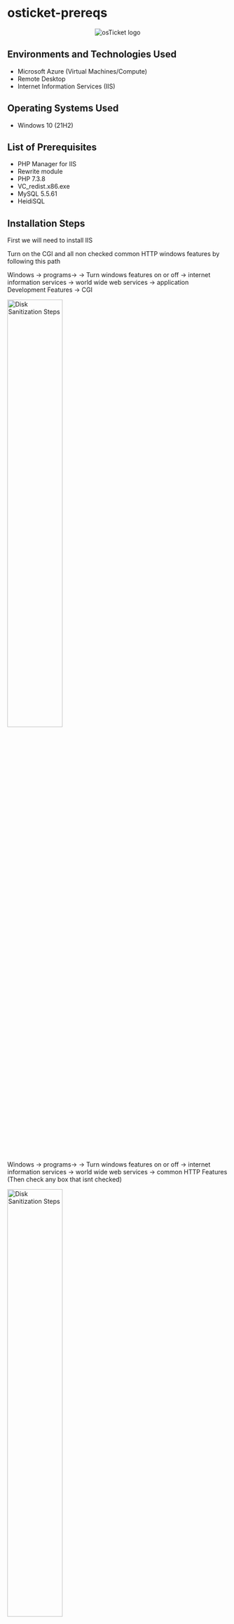 # osticket-prereqs
<p align="center">
<img src="https://i.imgur.com/Clzj7Xs.png" alt="osTicket logo"/>
</p>




<h2>Environments and Technologies Used</h2>

- Microsoft Azure (Virtual Machines/Compute)
- Remote Desktop
- Internet Information Services (IIS)

<h2>Operating Systems Used </h2>

- Windows 10</b> (21H2)

<h2>List of Prerequisites</h2>

- PHP Manager for IIS
- Rewrite module
- PHP 7.3.8
- VC_redist.x86.exe
- MySQL 5.5.61
-  HeidiSQL

<h2>Installation Steps</h2>
First we will need to install IIS

Turn on the CGI and all non checked common HTTP windows features by following this path

Windows -> programs-> -> Turn windows features on or off ->  internet information services -> world wide web services -> application Development Features -> CGI

<img src="https://cdn.discordapp.com/attachments/1149514851564138576/1149515697186164796/Capture.PNG" height="50%" width="50%" alt="Disk Sanitization Steps"/>

Windows -> programs-> -> Turn windows features on or off ->  internet information services -> world wide web services -> common HTTP Features (Then check any box that isnt checked)

<img src="https://cdn.discordapp.com/attachments/1149514851564138576/1149526900268617808/Capture.PNG" height="50%" width="50%" alt="Disk Sanitization Steps"/>
<p>

</p>
<br />
Download and install PHP manager for IIS and Rewrite module
<p>
<img src="https://cdn.discordapp.com/attachments/1149514851564138576/1151589069353128067/Capture.PNG" height="50%" width="50%" alt="Disk Sanitization Steps"/>
</p>
Create a folder named PHP then download PHP 7.3.8 and extract the files to the PHP folder
<p>
<img src="https://cdn.discordapp.com/attachments/1149514851564138576/1151590493302554746/Capture.PNG" height="80%" width="80%" alt="Disk Sanitization Steps"/>
</p>
<br />
Download and install VC_redlistx86.exe
<p>
<img src="https://cdn.discordapp.com/attachments/1149514851564138576/1151591147077115914/Capture.PNG" height="50%" width="50%" alt="Disk Sanitization Steps"/>
</p>
Download and install MySQL-5.5.62-win32.msi and create a password
<p>
  <img src="https://cdn.discordapp.com/attachments/1149514851564138576/1151592028283617331/Capture.PNG" height="50%" width="50%" alt="Disk Sanitization Steps"/>
  <img src="https://cdn.discordapp.com/attachments/1149514851564138576/1151592300389081118/Capture.PNG" height="50%" width="50%" alt="Disk Sanitization Steps"/>
</p>
</p>
Open IIS as an admin
<img src="https://cdn.discordapp.com/attachments/1149514851564138576/1152349547599769640/Capture.PNG" height="50%" width="50%" alt="Disk Sanitization Steps"/>
Register PHP from within IIS
<img src="https://cdn.discordapp.com/attachments/1149514851564138576/1152350154947567688/Capture.PNG" height="80%" width="80%" alt="Disk Sanitization Steps"/>
<img src="https://cdn.discordapp.com/attachments/1149514851564138576/1152350389526605834/Capture.PNG" height="80%" width="80%" alt="Disk Sanitization Steps"/>
</p>
Browse to the php-cgi folder
<img src="https://cdn.discordapp.com/attachments/1149514851564138576/1152351265712525402/Capture.PNG" height="80%" width="80%" alt="Disk Sanitization Steps"/>
</p>
Download osTicket V1.15.8 and extract the "Upload" folder to c:\inetpub\wwwroot
<img src="https://cdn.discordapp.com/attachments/1149514851564138576/1152352854200291499/Capture.PNG" height="80%" width="80%" alt="Disk Sanitization Steps"/>
Rename the "upload" folder to "osTicket
<img src="https://cdn.discordapp.com/attachments/1149514851564138576/1152353317104656425/Capture.PNG" height="80%" width="80%" alt="Disk Sanitization Steps"/>
</p>
Within osTicket go to Sites -> Default -> osTicket and click on brows*:80
<img src="https://cdn.discordapp.com/attachments/1149514851564138576/1152353963241386006/Capture.PNG" height="80%" width="80%" alt="Disk Sanitization Steps"/>
<img src="https://cdn.discordapp.com/attachments/1149514851564138576/1152354379425382451/Capture.PNG" height="80%" width="80%" alt="Disk Sanitization Steps"/>
Go back to IIS: Sites-> Default -> osTicket and open PHP manager
<img src="https://cdn.discordapp.com/attachments/1149514851564138576/1152355304063905822/Capture.PNG" height="80%" width="80%" alt="Disk Sanitization Steps"/>
Click on enable or disable an extension
<img src="https://cdn.discordapp.com/attachments/1149514851564138576/1152355583672975452/Capture.PNG" height="80%" width="80%" alt="Disk Sanitization Steps"/>
Enable "php_imap.dll", "php_intl.dll", and "php_opcache.dll"
<img src="https://cdn.discordapp.com/attachments/1149514851564138576/1152355583672975452/Capture.PNG" height="80%" width="80%" alt="Disk Sanitization Steps"/>
Refresh osTicket in your browser and it should look like this
<img src="https://cdn.discordapp.com/attachments/1149514851564138576/1152356723554783362/Capture.PNG" height="80%" width="80%" alt="Disk Sanitization Steps"/>
From C:\inetpub\wwwroot\osTicket\include rename ost-sampleconfig to ostconfig
<img src="https://cdn.discordapp.com/attachments/1149514851564138576/1152357916620378133/Capture.PNG" height="80%" width="80%" alt="Disk Sanitization Steps"/>
Assign permissions to ost-config.php
</p>
Disable Inheritance
<img src="https://cdn.discordapp.com/attachments/1149514851564138576/1152358801941463040/Capture.PNG" height="80%" width="80%" alt="Disk Sanitization Steps"/>
<img src="https://cdn.discordapp.com/attachments/1149514851564138576/1152359024352829520/Capture.PNG" height="80%" width="80%" alt="Disk Sanitization Steps"/>
<img src="https://cdn.discordapp.com/attachments/1149514851564138576/1152359413533909022/Capture.PNG" height="80%" width="80%" alt="Disk Sanitization Steps"/>
<img src="https://cdn.discordapp.com/attachments/1149514851564138576/1152359655109046313/Capture.PNG" height="80%" width="80%" alt="Disk Sanitization Steps"/>
</p>
Then click on add permissions
<img src="https://cdn.discordapp.com/attachments/1149514851564138576/1152360152104706151/Capture.PNG" height="80%" width="80%" alt="Disk Sanitization Steps"/>
Type in "everyone" and then hit check names
<img src="https://cdn.discordapp.com/attachments/1149514851564138576/1152360696135299132/Capture.PNG" height="50%" width="50%" alt="Disk Sanitization Steps"/>
Give everyone(for now) full control
<img src="https://cdn.discordapp.com/attachments/1149514851564138576/1152360989770121306/Capture.PNG" height="80%" width="80%" alt="Disk Sanitization Steps"/>
Continue setting up osTicket in the browser
<img src="https://cdn.discordapp.com/attachments/1149514851564138576/1152361498832801923/Capture.PNG" height="80%" width="80%" alt="Disk Sanitization Steps"/>
Name the helpdesk and assign an admin user(dont forget)
<img src="https://cdn.discordapp.com/attachments/1149514851564138576/1152361798620680213/Capture.PNG" height="80%" width="80%" alt="Disk Sanitization Steps"/>
</p>
Install and laucnh HeidiSQLServer
</p>
Create a new connecteion
<img src="https://cdn.discordapp.com/attachments/1149514851564138576/1152362820986470560/Capture.PNG" height="80%" width="80%" alt="Disk Sanitization Steps"/>
Use the password you created when setting up MySQL server
<img src="https://cdn.discordapp.com/attachments/1149514851564138576/1152363189355413545/Capture.PNG" height="80%" width="80%" alt="Disk Sanitization Steps"/>
Create a new database in HeidiSQL named osTicket
<img src="https://cdn.discordapp.com/attachments/1149514851564138576/1152365344892129352/Capture.PNG" height="80%" width="80%" alt="Disk Sanitization Steps"/>
<img src="https://cdn.discordapp.com/attachments/1149514851564138576/1152365526983643227/Capture.PNG" height="80%" width="80%" alt="Disk Sanitization Steps"/>
Enter the MySQL information into the browser and hit the install button
<img src="https://cdn.discordapp.com/attachments/1149514851564138576/1152366004840714261/Capture.PNG" height="80%" width="80%" alt="Disk Sanitization Steps"/>
</p>
Delete the C:\inet\wwwroot\osTicket\Setup folder
<img src="https://cdn.discordapp.com/attachments/1149514851564138576/1152367075713634304/Capture.PNG" height="80%" width="80%" alt="Disk Sanitization Steps"/>
</p>
Set the permissions of C:\inetpub\osTicket\ost-config.php to "Read" only
<img src="https://cdn.discordapp.com/attachments/1149514851564138576/1152367366286610493/Capture.PNG" height="80%" width="80%" alt="Disk Sanitization Steps"/>
<img src="https://cdn.discordapp.com/attachments/1149514851564138576/1152367592141500506/Capture.PNG" height="80%" width="80%" alt="Disk Sanitization Steps"/>
<img src="https://cdn.discordapp.com/attachments/1149514851564138576/1152657658982178956/Capture.PNG" height="80%" width="80%" alt="Disk Sanitization Steps"/>
<img src="https://cdn.discordapp.com/attachments/1149514851564138576/1152657789135618221/Capture.PNG" height="80%" width="80%" alt="Disk Sanitization Steps"/>
You can now browse to the help desk login at <a href="http://localhost/osTicket/scp/login.php">http://localhost/osTicket/scp/login.php</a> or to the end user osTicket URL at <a href="http://localhost/osTicket/">http://localhost/osTicket/</a> and it should bring you to a login page like this
<img src="https://cdn.discordapp.com/attachments/1149514851564138576/1152660044144443412/Capture.PNG" height="80%" width="80%" alt="Disk Sanitization Steps"/>
</p>
<br />
